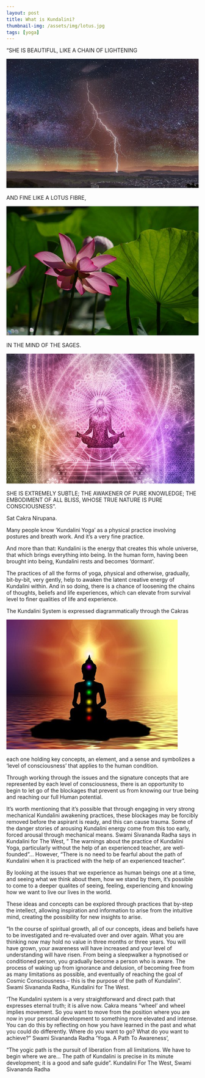 ```yaml
---
layout: post
title: What is Kundalini?
thumbnail-img: /assets/img/lotus.jpg
tags: [yoga]
---
```



“SHE IS BEAUTIFUL, LIKE A CHAIN OF LIGHTENING

![lightening](/assets/img/lightning.jpg)

AND FINE LIKE A LOTUS FIBRE,

![lotus](/assets/img/lotus.jpg)

IN THE MIND OF THE SAGES.

![meditation](/assets/img/meditation.jpg)

SHE IS EXTREMELY SUBTLE; THE AWAKENER OF PURE KNOWLEDGE; THE EMBODIMENT OF ALL BLISS, WHOSE TRUE NATURE IS PURE CONSCIOUSNESS”.


Sat Cakra Nirupana.


Many people know ‘Kundalini Yoga’ as a physical practice involving postures and breath work. And it’s a very fine practice.

And more than that: Kundalini  is the energy that creates this whole universe, that which brings everything into being. In the human form, having been brought into being, Kundalini rests and becomes ‘dormant’.

The practices of all the forms of yoga, physical and otherwise, gradually, bit-by-bit, very gently, help to awaken the latent creative energy of Kundalini within.   And in so doing, there is a chance of loosening the chains of thoughts, beliefs and life experiences, which can elevate from survival level to finer qualities of life and experience.

The Kundalini System is expressed diagrammatically through the Cakras

![chakras](/assets/img/chakra.jpg)

each one holding key concepts, an element, and a sense and symbolizes a ‘level of consciousness’ that applies to the human condition.


Through working through the issues and the signature concepts that are represented by each level of consciousness, there is an opportunity to begin to let go of the blockages that prevent us from knowing our true being and reaching our full Human potential.

It’s worth mentioning that it’s possible that through engaging in very strong mechanical Kundalini awakening practices, these blockages may be forcibly removed before the aspirant is ready, and this can cause trauma. Some of the danger stories of arousing Kundalini energy come from this too early, forced arousal through mechanical means. Swami Sivananda Radha says in Kundalini for The West,  ” The warnings about the practice of Kundalini Yoga, particularly without the help of an experienced teacher, are well-founded”… However, “There is no need to be fearful about the path of Kundalini when it is practiced with the help of an experienced teacher”.

By looking at the issues that we experience as human beings one at a time, and seeing what we think about them, how we stand by them, it’s possible to come to a deeper qualites of  seeing, feeling, experiencing and knowing how we want to live our lives in the world.

These ideas and concepts can be explored through  practices that by-step the intellect, allowing inspiration and information to arise from the intuitive mind, creating the possibility for new insights to arise.

“In the course of spiritual growth,  all of our concepts, ideas and beliefs have to be investigated and re-evaluated over and over again. What you are thinking now may hold no value in three months or three years. You will have grown, your awareness will have increased and your level of understanding will have risen. From being a sleepwalker a hypnotised or conditioned person, you gradually become a person who is aware. The process of waking up from ignorance and delusion, of becoming free from as many limitations as possible, and eventually of reaching the goal of Cosmic Consciousness – this is the purpose of the path of Kundalini”. Swami Sivananda Radha, Kundalini for The West.

‘The Kundalini system is a very straightforward and direct path that expresses eternal truth; it is alive now. Cakra means “wheel’ and wheel implies movement. So you want to move from the position where you are now in your personal development to something more elevated and intense. You can do this by reflecting on how you have learned in the past and what you could do differently. Where do you want to go? What do you want to achieve?” Swami Sivananda Radha ‘Yoga. A Path To Awareness’,

“The yogic path is the pursuit of liberation from all limitations. We have to begin where we are… The path of Kundalini is precise in its minute development; it is a good and safe guide”.  Kundalini For The West, Swami Sivananda Radha
